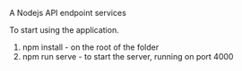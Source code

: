 A Nodejs API endpoint services

To start using the application.
1. npm install - on the root of the folder
2. npm run serve - to start the server, running on port 4000
